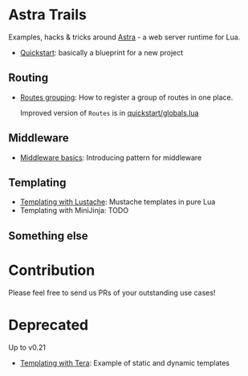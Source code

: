 # Astra Trails
Examples, hacks &amp; tricks around [Astra](https://github.com/ArkForgeLabs/Astra) - a web server runtime for Lua.

- [Quickstart](quickstart): basically a blueprint for a new project

## Routing
- [Routes grouping](routes-grouping): How to register a group of routes in one place.

    Improved version of `Routes` is in [quickstart/globals.lua](quickstart/globals.lua)

## Middleware
- [Middleware basics](middleware-basic): Introducing pattern for middleware

## Templating
- [Templating with Lustache](templating-lua): Mustache templates in pure Lua
- Templating with MiniJinja: TODO

## Something else


# Contribution
Please feel free to send us PRs of your outstanding use cases!


# Deprecated

Up to v0.21
- [Templating with Tera](templating-tera): Example of static and dynamic templates

